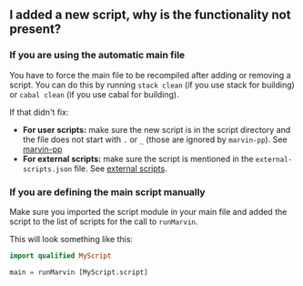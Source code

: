 ## I added a new script, why is the functionality not present?

### If you are using the automatic main file

You have to force the main file to be recompiled after adding or removing a script.
You can do this by running `stack clean` (if you use stack for building) or `cabal clean` (if you use cabal for building).

If that didn't fix:

- **For user scripts:** make sure the new script is in the script directory and the file does not start with `.` or `_` (those are ignored by `marvin-pp`). See [marvin-pp](marvin-pp)
- **For external scripts:** make sure the script is mentioned in the `external-scripts.json` file. See [external scripts](external-scripts).

### If you are defining the main script manually

Make sure you imported the script module in your main file and added the script to the list of scripts for the call to `runMarvin`.

This will look something like this:

```Haskell
import qualified MyScript

main = runMarvin [MyScript.script]
````
